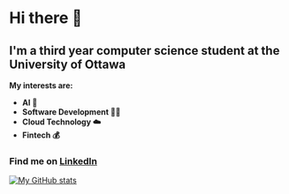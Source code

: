 # Hi there 👋
## I'm a third year computer science student at the University of Ottawa

**My interests are:**
- **AI 🤖**
- **Software Development 👨‍💻**
- **Cloud Technology ☁️**
- **Fintech 💰**

### Find me on [LinkedIn](https://www.linkedin.com/in/eliasfatine/)

[![My GitHub stats](https://github-readme-stats.vercel.app/api?username=efatine&theme=transparent&show_icons=true&hide_border=true)](https://github.com/anuraghazra/github-readme-stats)



<!--
**mtelias/mtelias** is a ✨ _special_ ✨ repository because its `README.md` (this file) appears on your GitHub profile.

Here are some ideas to get you started:

- 🔭 I’m currently working on ...
- 🌱 I’m currently learning ...
- 👯 I’m looking to collaborate on ...
- 🤔 I’m looking for help with ...
- 💬 Ask me about ...
- 📫 How to reach me: ...
- 😄 Pronouns: ...
- ⚡ Fun fact: ...
-->
